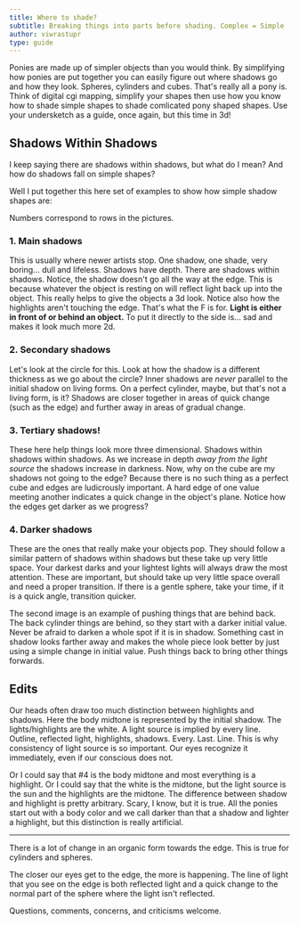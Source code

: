 ```yaml
---
title: Where to shade?
subtitle: Breaking things into parts before shading. Complex = Simple
author: viwrastupr
type: guide
---
```

<Ponymote mote="raritysad" text="Another shading guide?"/>
<Ponymote mote="raritywhy" text="When will it end?"/>
Ponies are made up of simpler objects than you would think. By simplifying how ponies are put together you can easily figure out where shadows go and how they look. Spheres, cylinders and cubes. That's really all a pony is. Think of digital cgi mapping, simplify your shapes then use how you know how to shade simple shapes to shade comlicated pony shaped shapes. Use your undersketch as a guide, once again, but this time in 3d!


## Shadows Within Shadows

I keep saying there are shadows within shadows, but what do I mean? And how do shadows fall on simple shapes?

Well I put together this here set of examples to show how simple shadow shapes are:
<GuideFullWidthImage :src="WhereToShade1"/>
<GuideFullWidthImage :src="WhereToShade2"/>

Numbers correspond to rows in the pictures.

### 1. Main shadows

This is usually where newer artists stop. One shadow, one shade, very boring... dull and lifeless. Shadows have depth. There are shadows within shadows. Notice, the shadow doesn't go all the way at the edge. This is because whatever the object is resting on will reflect light back up into the object. This really helps to give the objects a 3d look. Notice also how the highlights aren't touching the edge. That's what the F is for. **Light is either in front of or behind an object.** To put it directly to the side is... sad and makes it look much more 2d.

### 2. Secondary shadows

Let's look at the circle for this. Look at how the shadow is a different thickness as we go about the circle? Inner shadows are _never_ parallel to the initial shadow on living forms. On a perfect cylinder, maybe, but that's not a living form, is it? Shadows are closer together in areas of quick change (such as the edge) and further away in areas of gradual change.

### 3. Tertiary shadows!

<Ponymote mote="raritywhine" text="This is all too much!"/>

These here help things look more three dimensional. Shadows within shadows within shadows. As we increase in depth _away from the light source_ the shadows increase in darkness. Now, why on the cube are my shadows not going to the edge? Because there is no such thing as a perfect cube and edges are ludicrously important. A hard edge of one value meeting another indicates a quick change in the object's plane. Notice how the edges get darker as we progress?

### 4. Darker shadows

These are the ones that really make your objects pop. They should follow a similar pattern of shadows within shadows but these take up very little space. Your darkest darks and your lightest lights will always draw the most attention. These are important, but should take up very little space overall and need a proper transition. If there is a gentle sphere, take your time, if it is a quick angle, transition quicker.

The second image is an example of pushing things that are behind back. The back cylinder things are behind, so they start with a darker initial value. Never be afraid to darken a whole spot if it is in shadow. Something cast in shadow looks farther away and makes the whole piece look better by just using a simple change in initial value. Push things back to bring other things forwards.

## Edits

Our heads often draw too much distinction between highlights and shadows. Here the body midtone is represented by the initial shadow. The lights/highlights are the white. A light source is implied by every line. Outline, reflected light, highlights, shadows. Every. Last. Line. This is why consistency of light source is so important. Our eyes recognize it immediately, even if our conscious does not.

Or I could say that #4 is the body midtone and most everything is a highlight. Or I could say that the white is the midtone, but the light source is the sun and the highlights are the midtone. The difference between shadow and highlight is pretty arbitrary. Scary, I know, but it is true. All the ponies start out with a body color and we call darker than that a shadow and lighter a highlight, but this distinction is really artificial.

-----

There is a lot of change in an organic form towards the edge. This is true for cylinders and spheres.
<Ponymote mote="rarityyell" text="Why is there always more!"/>

The closer our eyes get to the edge, the more is happening. The line of light that you see on the edge is both reflected light and a quick change to the normal part of the sphere where the light isn't reflected.

Questions, comments, concerns, and criticisms welcome.

<script setup lang="ts">
import WhereToShade1 from './where-to-shade-1.jpg'
import WhereToShade2 from './where-to-shade-2.jpg'
</script>